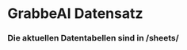 




































































# GrabbeAI Datensatz





### Die aktuellen Datentabellen sind in /sheets/


